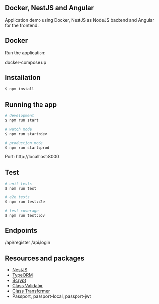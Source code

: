## Docker, NestJS and Angular

Application demo using Docker, NestJS as NodeJS backend and Angular for the frontend.

## Docker

Run the application:

  docker-compose up

## Installation

```bash
$ npm install
```

## Running the app

```bash
# development
$ npm run start

# watch mode
$ npm run start:dev

# production mode
$ npm run start:prod
```

Port: http://localhost:8000

## Test

```bash
# unit tests
$ npm run test

# e2e tests
$ npm run test:e2e

# test coverage
$ npm run test:cov
```

## Endpoints

  /api/register
  /api/login

## Resources and packages

- [NestJS](https://nestjs.com/)
- [TypeORM](https://typeorm.io/)
- [Bcrypt](https://www.npmjs.com/package/bcrypt)
- [Class Validator](https://github.com/typestack/class-validator)
- [Class Transformer](https://www.npmjs.com/package/class-transformer)
- Passport, passport-local, passport-jwt
